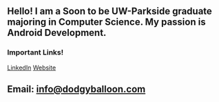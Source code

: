 ## Hello! I am a Soon to be UW-Parkside graduate majoring in Computer Science. My passion is Android Development.

### Important Links!

[LinkedIn] [Website] 

## Email: info@dodgyballoon.com

[Website]: https://dodgyballoon.com
[LinkedIn]: https://www.linkedin.com/in/adam-dodson001/